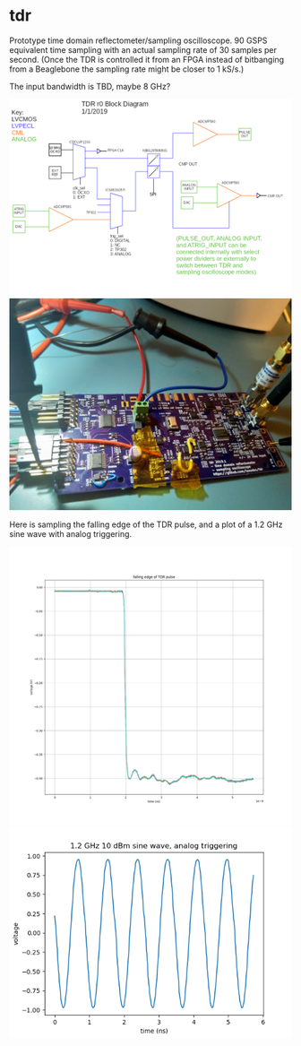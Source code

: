 # tdr
Prototype time domain reflectometer/sampling oscilloscope.
90 GSPS equivalent time sampling with an actual sampling rate of 30 samples per second. 
(Once the TDR is controlled it from an FPGA instead of bitbanging from a Beaglebone the sampling rate might be closer to 1 kS/s.)

The input bandwidth is TBD, maybe 8 GHz?

![r0 block diagram](/doc/block_diagram.png)
![r0 pcb](/doc/tdr_r0_pcb.jpg)

Here is sampling the falling edge of the TDR pulse, and a plot of a 1.2 GHz sine wave with analog triggering.

![r0 sweep](/doc/falling_edge.png)
![r0 sweep](/doc/analog_sweep.png)

